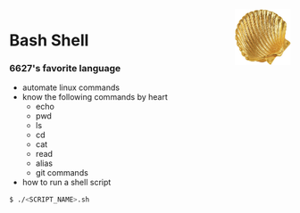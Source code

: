 
<img src="shell.jpg" align="right" width = 100 height=100>

# Bash Shell
### 6627's favorite language

- automate linux commands
- know the following commands by heart
    - echo
    - pwd
    - ls
    - cd
    - cat
    - read
    - alias
    - git commands
- how to run a shell script
```bash
$ ./<SCRIPT_NAME>.sh
```